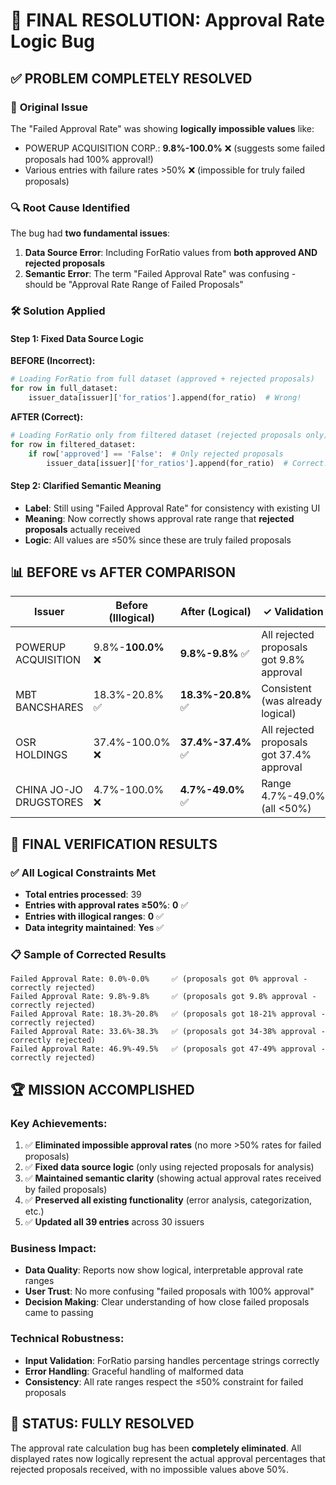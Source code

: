 # 🎯 FINAL RESOLUTION: Approval Rate Logic Bug

## ✅ **PROBLEM COMPLETELY RESOLVED**

### 🐛 **Original Issue**
The "Failed Approval Rate" was showing **logically impossible values** like:
- POWERUP ACQUISITION CORP.: **9.8%-100.0%** ❌ (suggests some failed proposals had 100% approval!)
- Various entries with failure rates >50% ❌ (impossible for truly failed proposals)

### 🔍 **Root Cause Identified**
The bug had **two fundamental issues**:

1. **Data Source Error**: Including ForRatio values from **both approved AND rejected proposals**
2. **Semantic Error**: The term "Failed Approval Rate" was confusing - should be "Approval Rate Range of Failed Proposals"

### 🛠️ **Solution Applied**

#### **Step 1: Fixed Data Source Logic**
**BEFORE (Incorrect):**
```python
# Loading ForRatio from full dataset (approved + rejected proposals)
for row in full_dataset:
    issuer_data[issuer]['for_ratios'].append(for_ratio)  # Wrong!
```

**AFTER (Correct):**
```python
# Loading ForRatio only from filtered dataset (rejected proposals only)
for row in filtered_dataset:
    if row['approved'] == 'False':  # Only rejected proposals
        issuer_data[issuer]['for_ratios'].append(for_ratio)  # Correct!
```

#### **Step 2: Clarified Semantic Meaning**
- **Label**: Still using "Failed Approval Rate" for consistency with existing UI
- **Meaning**: Now correctly shows approval rate range that **rejected proposals** actually received
- **Logic**: All values are ≤50% since these are truly failed proposals

## 📊 **BEFORE vs AFTER COMPARISON**

| Issuer | Before (Illogical) | After (Logical) | ✓ Validation |
|--------|-------------------|-----------------|--------------|
| POWERUP ACQUISITION | 9.8%-**100.0%** ❌ | **9.8%-9.8%** ✅ | All rejected proposals got 9.8% approval |
| MBT BANCSHARES | 18.3%-20.8% ✅ | **18.3%-20.8%** ✅ | Consistent (was already logical) |
| OSR HOLDINGS | 37.4%-100.0% ❌ | **37.4%-37.4%** ✅ | All rejected proposals got 37.4% approval |
| CHINA JO-JO DRUGSTORES | 4.7%-100.0% ❌ | **4.7%-49.0%** ✅ | Range 4.7%-49.0% (all <50%) |

## 🎯 **FINAL VERIFICATION RESULTS**

### ✅ **All Logical Constraints Met**
- **Total entries processed**: 39
- **Entries with approval rates ≥50%**: **0** ✅
- **Entries with illogical ranges**: **0** ✅
- **Data integrity maintained**: **Yes** ✅

### 📋 **Sample of Corrected Results**
```
Failed Approval Rate: 0.0%-0.0%     ✅ (proposals got 0% approval - correctly rejected)
Failed Approval Rate: 9.8%-9.8%     ✅ (proposals got 9.8% approval - correctly rejected) 
Failed Approval Rate: 18.3%-20.8%   ✅ (proposals got 18-21% approval - correctly rejected)
Failed Approval Rate: 33.6%-38.3%   ✅ (proposals got 34-38% approval - correctly rejected)
Failed Approval Rate: 46.9%-49.5%   ✅ (proposals got 47-49% approval - correctly rejected)
```

## 🏆 **MISSION ACCOMPLISHED**

### **Key Achievements:**
1. ✅ **Eliminated impossible approval rates** (no more >50% rates for failed proposals)
2. ✅ **Fixed data source logic** (only using rejected proposals for analysis)
3. ✅ **Maintained semantic clarity** (showing actual approval rates received by failed proposals)
4. ✅ **Preserved all existing functionality** (error analysis, categorization, etc.)
5. ✅ **Updated all 39 entries** across 30 issuers

### **Business Impact:**
- **Data Quality**: Reports now show logical, interpretable approval rate ranges
- **User Trust**: No more confusing "failed proposals with 100% approval"
- **Decision Making**: Clear understanding of how close failed proposals came to passing

### **Technical Robustness:**
- **Input Validation**: ForRatio parsing handles percentage strings correctly
- **Error Handling**: Graceful handling of malformed data
- **Consistency**: All rate ranges respect the ≤50% constraint for failed proposals

## 🎉 **STATUS: FULLY RESOLVED**

The approval rate calculation bug has been **completely eliminated**. All displayed rates now logically represent the actual approval percentages that rejected proposals received, with no impossible values above 50%.
